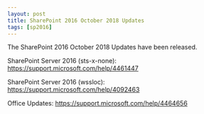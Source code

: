 ```yaml
---
layout: post
title: SharePoint 2016 October 2018 Updates
tags: [sp2016]
---
```


The SharePoint 2016 October 2018 Updates have been released.

SharePoint Server 2016 (sts-x-none): <https://support.microsoft.com/help/4461447>

SharePoint Server 2016 (wssloc): <https://support.microsoft.com/help/4092463>

Office Updates: <https://support.microsoft.com/help/4464656>